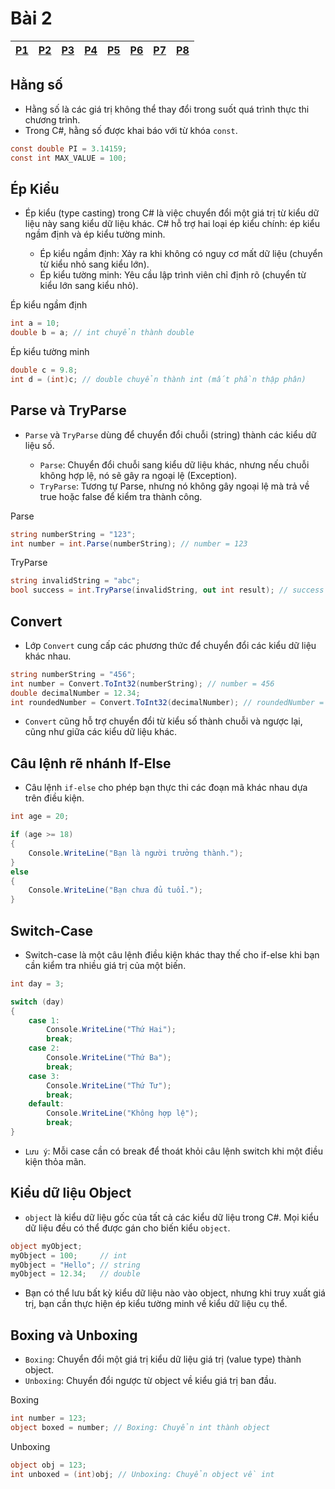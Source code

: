 # Bài 2

|[P1](#hằng-số)|[P2](#ép-kiểu)|[P3](#parse-và-tryparse)|[P4](#convert)|[P5](#câu-lệnh-rẽ-nhánh-if-else)|[P6](#switch-case)|[P7](#kiểu-dữ-liệu-object)|[P8](#boxing-và-unboxing)|
|-|-|-|-|-|-|-|-|

## Hằng số

- Hằng số là các giá trị không thể thay đổi trong suốt quá trình thực thi chương trình. 
- Trong C#, hằng số được khai báo với từ khóa `const`.

``` C#
const double PI = 3.14159;
const int MAX_VALUE = 100;
```

## Ép Kiểu

- Ép kiểu (type casting) trong C# là việc chuyển đổi một giá trị từ kiểu dữ liệu này sang kiểu dữ liệu khác. C# hỗ trợ hai loại ép kiểu chính: ép kiểu ngầm định và ép kiểu tường minh.

     + Ép kiểu ngầm định: Xảy ra khi không có nguy cơ mất dữ liệu (chuyển từ kiểu nhỏ sang kiểu lớn).
    + Ép kiểu tường minh: Yêu cầu lập trình viên chỉ định rõ (chuyển từ kiểu lớn sang kiểu nhỏ).


Ép kiểu ngầm định
```C#
int a = 10;
double b = a; // int chuyển thành double
``` 


Ép kiểu tường minh
```C#
double c = 9.8;
int d = (int)c; // double chuyển thành int (mất phần thập phân)

```
## Parse và TryParse

- `Parse` và `TryParse` dùng để chuyển đổi chuỗi (string) thành các kiểu dữ liệu số.

    + `Parse`: Chuyển đổi chuỗi sang kiểu dữ liệu khác, nhưng nếu chuỗi không hợp lệ, nó sẽ gây ra ngoại lệ (Exception).
    + `TryParse`: Tương tự Parse, nhưng nó không gây ngoại lệ mà trả về true hoặc false để kiểm tra thành công.

Parse

```C#
string numberString = "123";
int number = int.Parse(numberString); // number = 123
```

TryParse

```C#
string invalidString = "abc";
bool success = int.TryParse(invalidString, out int result); // success = false, result = 0
```

## Convert
- Lớp `Convert` cung cấp các phương thức để chuyển đổi các kiểu dữ liệu khác nhau.

```C#
string numberString = "456";
int number = Convert.ToInt32(numberString); // number = 456
double decimalNumber = 12.34;
int roundedNumber = Convert.ToInt32(decimalNumber); // roundedNumber = 12
```

- `Convert` cũng hỗ trợ chuyển đổi từ kiểu số thành chuỗi và ngược lại, cũng như giữa các kiểu dữ liệu khác.

## Câu lệnh rẽ nhánh If-Else

- Câu lệnh `if-else` cho phép bạn thực thi các đoạn mã khác nhau dựa trên điều kiện.

```C#
int age = 20;

if (age >= 18)
{
    Console.WriteLine("Bạn là người trưởng thành.");
}
else
{
    Console.WriteLine("Bạn chưa đủ tuổi.");
}
```

## Switch-Case

- Switch-case là một câu lệnh điều kiện khác thay thế cho if-else khi bạn cần kiểm tra nhiều giá trị của một biến.

```C#
int day = 3;

switch (day)
{
    case 1:
        Console.WriteLine("Thứ Hai");
        break;
    case 2:
        Console.WriteLine("Thứ Ba");
        break;
    case 3:
        Console.WriteLine("Thứ Tư");
        break;
    default:
        Console.WriteLine("Không hợp lệ");
        break;
}
```

- `Lưu ý`: Mỗi case cần có break để thoát khỏi câu lệnh switch khi một điều kiện thỏa mãn.

## Kiểu dữ liệu Object

- `object` là kiểu dữ liệu gốc của tất cả các kiểu dữ liệu trong C#. Mọi kiểu dữ liệu đều có thể được gán cho biến kiểu `object`.

```C#
object myObject;
myObject = 100;     // int
myObject = "Hello"; // string
myObject = 12.34;   // double
```

- Bạn có thể lưu bất kỳ kiểu dữ liệu nào vào object, nhưng khi truy xuất giá trị, bạn cần thực hiện ép kiểu tường minh về kiểu dữ liệu cụ thể.

## Boxing và Unboxing

- `Boxing`: Chuyển đổi một giá trị kiểu dữ liệu giá trị (value type) thành object.
- `Unboxing`: Chuyển đổi ngược từ object về kiểu giá trị ban đầu.

Boxing
```C#
int number = 123;
object boxed = number; // Boxing: Chuyển int thành object
```
Unboxing

```C#
object obj = 123;
int unboxed = (int)obj; // Unboxing: Chuyển object về int
```
